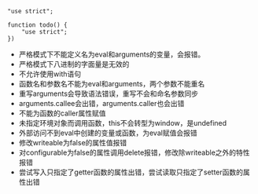 `"use strict";`

```
function todo() {
    "use strict";
})
```

*    严格模式下不能定义名为eval和arguments的变量，会报错。
*    严格模式下八进制的字面量是无效的
*    不允许使用with语句
*    函数名和参数名不能为eval和arguments，两个参数不能重名
*    重写arguments会导致语法错误，重写不会和命名参数同步
*    arguments.callee会出错，arguments.caller也会出错
*    不能为函数的caller属性赋值
*    未指定环境对象而调用函数，this不会转型为window，是undefined
*    外部访问不到eval中创建的变量或函数，为eval赋值会报错
*    修改writeable为false的属性值报错
*    对configurable为false的属性调用delete报错，修改除writeable之外的特性报错
*    尝试写入只指定了getter函数的属性出错，尝试读取只指定了setter函数的属性出错